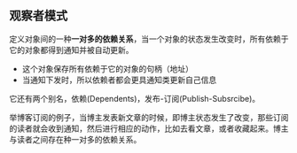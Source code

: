 ## 观察者模式

定义对象间的一种**一对多的依赖关系**，当一个对象的状态发生改变时，所有依赖于它的对象都得到通知并被自动更新。

* 这个对象保存所有依赖于它的对象的句柄（地址）
* 当通知下发时，所以依赖者都会更具通知类更新自己信息

它还有两个别名，依赖(Dependents)，发布-订阅(Publish-Subsrcibe)。

举博客订阅的例子，当博主发表新文章的时候，即博主状态发生了改变，那些订阅的读者就会收到通知，然后进行相应的动作，比如去看文章，或者收藏起来。博主与读者之间存在种一对多的依赖关系。